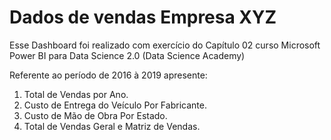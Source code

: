 # Dados de vendas Empresa XYZ

Esse Dashboard foi realizado com exercício do Capítulo 02 curso Microsoft Power BI para Data Science 2.0 (Data Science Academy)

Referente ao período de 2016 à 2019 apresente:

01) Total de Vendas por Ano.
02) Custo de Entrega do Veículo Por Fabricante.
03) Custo de Mão de Obra Por Estado.
04) Total de Vendas Geral e Matriz de Vendas.
